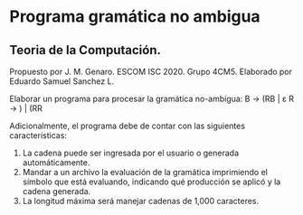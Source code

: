 # Programa gramática no ambigua
## Teoria de la Computación.
Propuesto por J. M. Genaro. ESCOM ISC 2020.
Grupo 4CM5. Elaborado por Eduardo Samuel Sanchez L.

Elaborar un programa para procesar la gramática no-ambigua:
B -> (RB | ε
R -> ) | (RR

Adicionalmente, el programa debe de contar con las siguientes características:

1. La cadena puede ser ingresada por el usuario o generada automáticamente.
2. Mandar a un archivo la evaluación de la gramática imprimiendo el símbolo que está evaluando, indicando qué producción se aplicó y la cadena generada.
3. La longitud máxima será manejar cadenas de 1,000 caracteres.
